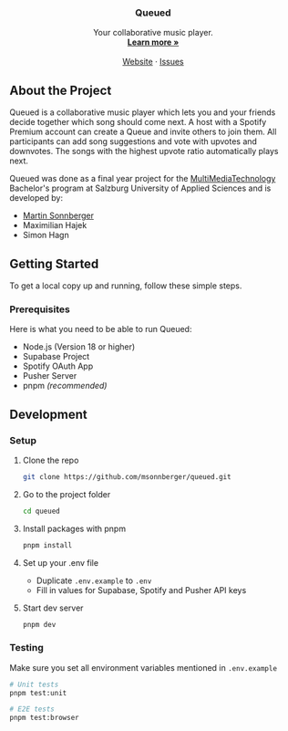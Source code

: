 <p align="center">
    <h3 align="center">Queued</h3>
</p>
<p align="center">
    	Your collaborative music player.
    	<br />
    	<a href="https://queued.live"><strong>Learn more »</strong></a>
    	<br />
    	<br />
    	<a href="https://queued.live">Website</a>
    	·
    	<a href="https://github.com/msonnberger/queued/issues">Issues</a>
    </p>

## About the Project

Queued is a collaborative music player which lets you and your friends decide together
which song should come next. A host with a Spotify Premium account can create a Queue
and invite others to join them. All participants can add song suggestions and vote
with upvotes and downvotes. The songs with the highest upvote ratio automatically plays next.

Queued was done as a final year project for the
[MultiMediaTechnology](https://www.fh-salzburg.ac.at/en/study/ct/multimediatechnology-bachelor) Bachelor's program at Salzburg University of Applied Sciences and is developed by:

- [Martin Sonnberger](https://msonnberger.com)
- Maximilian Hajek
- Simon Hagn

## Getting Started

To get a local copy up and running, follow these simple steps.

### Prerequisites

Here is what you need to be able to run Queued:

- Node.js (Version 18 or higher)
- Supabase Project
- Spotify OAuth App
- Pusher Server
- pnpm _(recommended)_

## Development

### Setup

1. Clone the repo

   ```sh
   git clone https://github.com/msonnberger/queued.git
   ```

1. Go to the project folder

   ```sh
   cd queued
   ```

1. Install packages with pnpm

   ```sh
   pnpm install
   ```

1. Set up your .env file

   - Duplicate `.env.example` to `.env`
   - Fill in values for Supabase, Spotify and Pusher API keys

1. Start dev server

   ```sh
   pnpm dev
   ```

### Testing

Make sure you set all environment variables mentioned in `.env.example`

```sh
# Unit tests
pnpm test:unit

# E2E tests
pnpm test:browser
```
